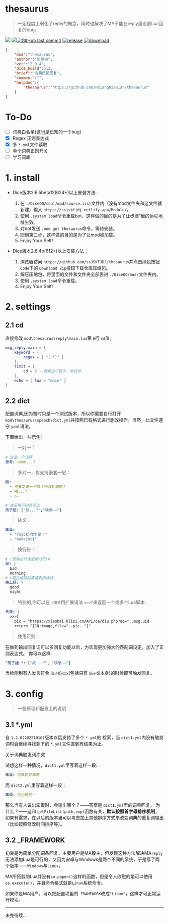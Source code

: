 # thesaurus
> 一定程度上弱化了reply的概念，同时也解决了MA不能在reply里设置Lua回复的bug。

[![](https://img.shields.io/github/issues/HsiangNianian/thesaurus)](https://github.com/HsiangNianian/thesaurus/issues) [![](https://img.shields.io/github/issues-pr/HsiangNianian/thesaurus)](https://github.com/HsiangNianian/thesaurus/pulls)[![GitHub last commit](https://img.shields.io/github/last-commit/HsiangNianian/thesaurus.svg)](https://github.com/HsiangNianian/thesaurus/commits) [![release](https://img.shields.io/github/v/release/HsiangNianian/thesaurus.svg)](https://github.com/HsiangNianian/thesaurus/releases) [![download](https://img.shields.io/github/downloads/HsiangNianian/thesaurus/total.svg)](https://github.com/HsiangNianian/thesaurus/releases/download/v2.0.3/thesaurus_v2.0.3.zip)

```json
{
    "mod":"thesaurus",
    "author":"简律纯",
    "ver":"2.0.4",
    "dice_build":612,
    "brief":"词典匹配回复",
    "comment":"",
    "helpdoc":{
        "thesaurus":"https://github.com/HsiangNianian/thesaurus"
    }
}
```

# To-Do

- [ ] 词典白名单(这也是已知的一个bug)
- [X] Regex 正则表达式
- [X] 多 `*.yml`文件读取
- [ ] 单个词典正则开关
- [ ] 学习词库

# 1. install

- Dice版本2.6.5beta12(624+)以上安装方法:

  1. 在 `./DiceQQ/conf/mod/source.list`文件内（没有mod文件夹和这文件就新建）输入 `https://ssjskfjdj.netlify.app/Module/`。
  2. 使用 `.system load`命令重载bot，这样做的目的是为了让步骤1里的远程地址生效。
  3. 对bot发送 `.mod get thesaurus`命令，等待安装。
  4. 回到第二步，这样做的目的是为了让mod被加载。
  5. Enjoy Your Self!
- Dice版本2.6.4b(612+)以上安装方法：

  1. 浏览器访问 `https://github.com/ssJSKFJDJ/thesaurus`并点击绿色按钮 `Code`下的 `Download Zip`按钮下载仓库压缩包。
  2. 解压压缩包，将里面的文件和文件夹全部丢进 `./DiceQQ/mod/`文件夹内。
  3. 使用 `.system load`命令重载。
  4. Enjoy Your Self!

# 2. settings

## 2.1 cd

直接修改 `mod\thesaurus\reply\main.lua`第 `6`行 `cd`值。

```lua
msg_reply.main = {
    keyword = {
        regex = { "(.*)" }
    },
    limit = {
        cd = 2 --就是这个数字，单位秒.
    },
    echo = { lua = "main" }
}
```

## 2.2 dict

配置词典,因为暂时只是一个测试版本，所以你需要自行打开 `mod\thesaurus\speech\dict.yml`并按照已有格式进行删改操作。当然，此文件遵守 `yaml`语法。

下面给出一些示例:

> 一对一：

```yaml
# 这是一个注释
思考: ummm...?
```

> 多对一，仅支持嵌套一层：

```yaml
哦: 
  - 不要之说一个哦！很没礼貌的！
  - 哦...?
  - o~

# 或采用行内表示法
简子姐: ["欸...?","咦惹——"]
```

> 转义：

```yaml
笨蛋: 
  - "{nick}你才是！"
  - "baka{at}"
```

> 换行符：

```yaml
# |使输出时保留换行符\n
早: |
  bad
  morning
# >可在编写时直接表示换行
晚上好: >
  good
  night
```

> 特别的,你可以在 `|模式`用扩展语法 `>>>f`来返回一个或多个Lua脚本:

```yaml
丢我: |
  >>>f
    pic = "https://xiaobai.klizi.cn/API/ce/diu.php?qq="..msg.uid
    return "[CQ:image,file="..pic.."]"
```

> 使用正则:

在做到输出回复词可以多回复功能以后，为实现更加强大的匹配词设定，加入了正则表达式。
你可以这样:

```yaml
^简子姐.*: ["欸...?", "咦惹——"]
```

当检测到有人发言符合 `简子姐xxx`(包括只有 `简子姐`本身)的时候即可触发回复。

# 3. config

> 一些原理和配置上的说明

## 3.1 *.yml

自 `1.2.0(20221016)`版本以后支持了多个 `*.yml`的 检索，当 `dict1.yml`内没有触发词时会继续寻找剩下的 `*.yml`文件直到有结果为止。

关于词典触发词冲突

试想这样一种情况，`dict1.yml`里写着这样一段:

```yaml
笨蛋: 你真的好笨呀
```

而 `dict2.yml`里写着这样一段：

```yaml
笨蛋: 你也是呢~
```

那么当有人说出笨蛋时，会输出哪个？——答案是 `dict1.yml`里的词典回复。
为什么？——这和 `getFileList(path,exp)`函数有关，**默认按照首字母排序机制**，如果有需求，在以后的版本里可以考虑加上其他排序方式来改变词典的重复词输出（比如按照修改时间排序等）。

## 3.2 _FRAMEWORK

初衷是为简单分配词条回复，主要用户是MA骰主，但发现这种方法解决MA`reply`无法添加Lua是可行的，又因为安卓与Windows是两个不同的系统，于是写了两个版本——`Windows`与`Linux`。

MA所搭载的Lua并没有`io.popen()`这样的函数，但是令人欣慰的是可以使用`os.execute()`，并且命令格式就是`Linux`系统命令。

如果你是MA用户，可以把配置项里的`_FRAMEWORK`改成`"Linux"`，这样才可正常运行模块。

***

未完待续...
